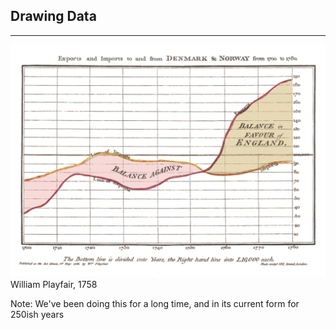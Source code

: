 ##  Drawing Data

*** 

![Playfair, 1786](/images/playfair.jpg)
William Playfair, 1758

Note:
We've been doing this for a long time, and in its current form for 250ish years

